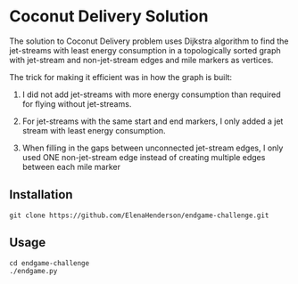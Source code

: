 Coconut Delivery Solution
=========================

The solution to Coconut Delivery problem uses Dijkstra algorithm to find
the jet-streams with least energy consumption in a topologically sorted graph
with jet-stream and non-jet-stream edges and mile markers as vertices.

The trick for making it efficient was in how the graph is built:

1. I did not add jet-streams with more energy consumption than required for
flying without jet-streams.

2. For jet-streams with the same start and end markers, I only added a jet
stream with least energy consumption.

3. When filling in the gaps between unconnected jet-stream edges, I only
used ONE non-jet-stream edge instead of creating multiple edges between
each mile marker


Installation
------------
    git clone https://github.com/ElenaHenderson/endgame-challenge.git

Usage
-----
    cd endgame-challenge
    ./endgame.py